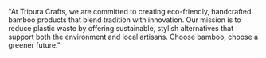 "At Tripura Crafts, we are committed to creating eco-friendly, handcrafted bamboo products that blend tradition with innovation. Our mission is to reduce plastic waste by offering sustainable, stylish alternatives that support both the environment and local artisans. Choose bamboo, choose a greener future."
